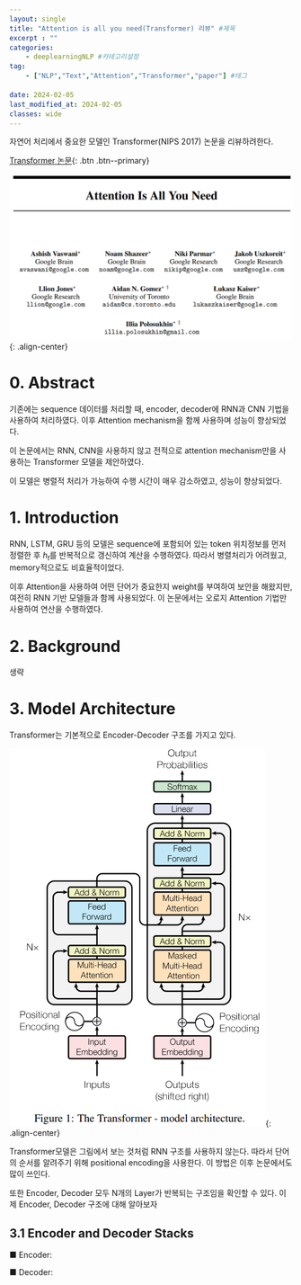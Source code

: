 ```yaml
---
layout: single
title: "Attention is all you need(Transformer) 리뷰" #제목
excerpt : ""
categories: 
    - deeplearningNLP #카테고리설정
tag: 
    - ["NLP","Text","Attention","Transformer","paper"] #테그

date: 2024-02-05
last_modified_at: 2024-02-05
classes: wide    
---
```


자연어 처리에서 중요한 모델인 Transformer(NIPS 2017) 논문을 리뷰하려한다.

[Transformer 논문](https://arxiv.org/pdf/1706.03762.pdf/){: .btn .btn--primary}

![Transformer](/assets/images/Transformer/paper.png){: .align-center}


# 0. Abstract

기존에는 sequence 데이터를 처리할 때, encoder, decoder에 RNN과 CNN 기법을 사용하여 처리하였다. 이후 Attention mechanism을 함께 사용하며 성능이 향상되었다.

이 논문에서는 RNN, CNN을 사용하지 않고 전적으로 attention mechanism만을 사용하는 Transformer 모델을 제안하였다.

이 모델은 병렬적 처리가 가능하여 수행 시간이 매우 감소하였고, 성능이 향상되었다.


# 1. Introduction

RNN, LSTM, GRU 등의 모델은 sequence에 포함되어 있는 token 위치정보를 먼저 정렬한 후 $h_t$를 반복적으로 갱신하여 계산을 수행하였다. 따라서 병렬처리가 어려웠고, memory적으로도 비효율적이었다.

이후 Attention을 사용하여 어떤 단어가 중요한지 weight를 부여하여 보안을 해왔지만, 여전히 RNN 기반 모델들과 함께 사용되었다. 이 논문에서는 오로지 Attention 기법만 사용하여 연산을 수행하였다.

# 2. Background

생략

# 3. Model Architecture

Transformer는 기본적으로 Encoder-Decoder 구조를 가지고 있다.

![Transformer_model](/assets/images/Transformer/transformer_model.png){: .align-center}

Transformer모델은 그림에서 보는 것처럼 RNN 구조를 사용하지 않는다. 따라서 단어의 순서를 알려주기 위해 positional encoding을 사용한다. 이 방법은 이후 논문에서도 많이 쓰인다.

또한 Encoder, Decoder 모두 N개의 Layer가 반복되는 구조임을 확인할 수 있다. 이제 Encoder, Decoder 구조에 대해 알아보자

## 3.1 Encoder and Decoder Stacks

■ Encoder:


■ Decoder: